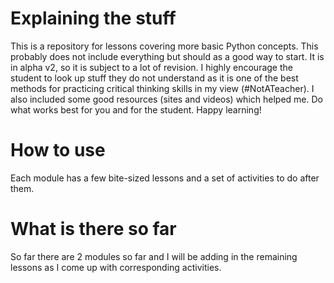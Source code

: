 # Explaining the stuff
This is a repository for lessons covering more basic Python concepts. This probably does not include everything but should as a good way to start. It is in alpha v2, so it is subject to a lot of revision. I highly encourage the student to look up stuff they do not understand as it is one of the best methods for practicing critical thinking skills in my view (#NotATeacher). I also included some good resources (sites and videos) which helped me. Do what works best for you and for the student. Happy learning!

# How to use
Each module has a few bite-sized lessons and a set of activities to do after them. 

# What is there so far
So far there are 2 modules so far and I will be adding in the remaining lessons as I come up with corresponding activities.
